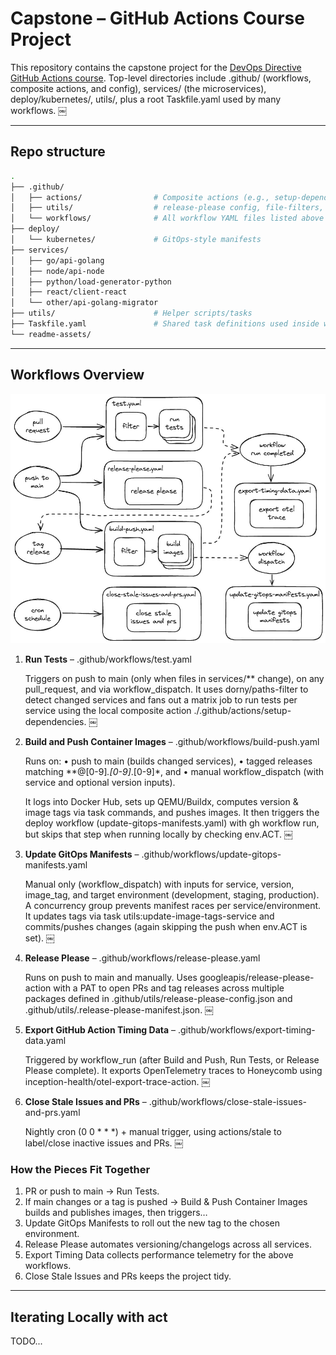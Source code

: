 # Capstone – GitHub Actions Course Project

This repository contains the capstone project for the [DevOps Directive GitHub Actions course](https://github.com/sidpalas/devops-directive-github-actions-course). Top-level directories include .github/ (workflows, composite actions, and config), services/ (the microservices), deploy/kubernetes/, utils/, plus a root Taskfile.yaml used by many workflows.  ￼

---

## Repo structure

```bash
.
├── .github/
│   ├── actions/                # Composite actions (e.g., setup-dependencies)
│   ├── utils/                  # release-please config, file-filters, etc.
│   └── workflows/              # All workflow YAML files listed above
├── deploy/
│   └── kubernetes/             # GitOps-style manifests
├── services/
│   ├── go/api-golang
│   ├── node/api-node
│   ├── python/load-generator-python
│   ├── react/client-react
│   └── other/api-golang-migrator
├── utils/                      # Helper scripts/tasks
├── Taskfile.yaml               # Shared task definitions used inside workflows
└── readme-assets/
```

---

## Workflows Overview

![](./readme-assets/workflow-diagram.jpg)

1. **Run Tests** – .github/workflows/test.yaml

    Triggers on push to main (only when files in services/** change), on any pull_request, and via workflow_dispatch. It uses dorny/paths-filter to detect changed services and fans out a matrix job to run tests per service using the local composite action ./.github/actions/setup-dependencies.  ￼

2. **Build and Push Container Images** – .github/workflows/build-push.yaml

    Runs on:
      •	push to main (builds changed services),
      •	tagged releases matching **@[0-9]*.[0-9]*.[0-9]*, and
      •	manual workflow_dispatch (with service and optional version inputs).

    It logs into Docker Hub, sets up QEMU/Buildx, computes version & image tags via task commands, and pushes images. It then triggers the deploy workflow (update-gitops-manifests.yaml) with gh workflow run, but skips that step when running locally by checking env.ACT.  ￼

3. **Update GitOps Manifests** – .github/workflows/update-gitops-manifests.yaml

    Manual only (workflow_dispatch) with inputs for service, version, image_tag, and target environment (development, staging, production). A concurrency group prevents manifest races per service/environment. It updates tags via task utils:update-image-tags-service and commits/pushes changes (again skipping the push when env.ACT is set).  ￼

4. **Release Please** – .github/workflows/release-please.yaml

    Runs on push to main and manually. Uses googleapis/release-please-action with a PAT to open PRs and tag releases across multiple packages defined in .github/utils/release-please-config.json and .github/utils/.release-please-manifest.json.  ￼

5. **Export GitHub Action Timing Data** – .github/workflows/export-timing-data.yaml

    Triggered by workflow_run (after Build and Push, Run Tests, or Release Please complete). It exports OpenTelemetry traces to Honeycomb using inception-health/otel-export-trace-action.  ￼

6. **Close Stale Issues and PRs** – .github/workflows/close-stale-issues-and-prs.yaml

    Nightly cron (0 0 * * *) + manual trigger, using actions/stale to label/close inactive issues and PRs.  ￼

### How the Pieces Fit Together
1.	PR or push to main → Run Tests.
2.	If main changes or a tag is pushed → Build & Push Container Images builds and publishes images, then triggers…
3.	Update GitOps Manifests to roll out the new tag to the chosen environment.
4.	Release Please automates versioning/changelogs across all services.
5.	Export Timing Data collects performance telemetry for the above workflows.
6.	Close Stale Issues and PRs keeps the project tidy.

---

## Iterating Locally with act

TODO...



